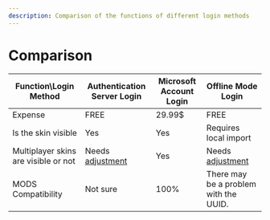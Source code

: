 ```yaml
---
description: Comparison of the functions of different login methods
---
```


# Comparison

| Function\Login Method                | Authentication Server Login                                     | Microsoft Account Login                                                   | Offline Mode Login                                              |
| ------------------------------------ | --------------------------------------------------------------- | ------------------------------------------------------------------------- | --------------------------------------------------------------- |
| Expense                              | FREE                                                            | 29.99$ | FREE                                                            |
| Is the skin visible                  | Yes                                                             | Yes                                                                       | Requires local import                                           |
| Multiplayer skins are visible or not | Needs [adjustment](../costume-skin/multiplayer-game-display.md) | Yes                                                                       | Needs [adjustment](../costume-skin/multiplayer-game-display.md) |
| MODS Compatibility                   | Not sure                                                        | 100%                                                                      | There may be a problem with the UUID.                           |
